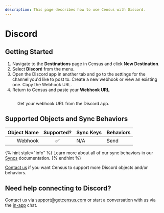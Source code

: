 ```yaml
---
description: This page describes how to use Census with Discord.
---
```


# Discord

## Getting Started

1. Navigate to the **Destinations** page in Census and click **New Destination**.
2. Select **Discord** from the menu.
3. Open the Discord app in another tab and go to the settings for the channel you'd like to post to. Create a new webhook or view an existing one. Copy the Webhook URL.
4. Return to Census and paste your **Webhook URL**.

<figure><img src="../.gitbook/assets/discord.png" alt=""><figcaption><p>Get your webhook URL from the Discord app.</p></figcaption></figure>

## Supported Objects and Sync Behaviors <a href="#supported-objects-and-sync-behaviors" id="supported-objects-and-sync-behaviors"></a>

| **Object Name** | **Supported?** | **Sync Keys** | **Behaviors** |
| --------------: | :------------: | ------------- | ------------- |
|         Webhook |        ✅       | N/A           | Send          |

{% hint style="info" %}
Learn more about all of our sync behaviors in our [Syncs](../syncs/core-concept/#sync-behaviors) documentation.
{% endhint %}

[Contact us](mailto:support@getcensus.com) if you want Census to support more Discord objects and/or behaviors.

## Need help connecting to Discord?

[Contact us](mailto:support@getcensus.com) via support@getcensus.com or start a conversation with us via the [in-app](https://app.getcensus.com) chat.
